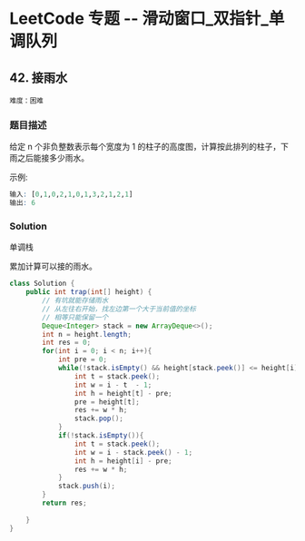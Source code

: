 # LeetCode 专题 -- 滑动窗口_双指针_单调队列

## 42. 接雨水

`难度：困难`

### 题目描述

给定 n 个非负整数表示每个宽度为 1 的柱子的高度图，计算按此排列的柱子，下雨之后能接多少雨水。

示例:
```r
输入: [0,1,0,2,1,0,1,3,2,1,2,1]
输出: 6
```

### Solution

单调栈

累加计算可以接的雨水。

```java
class Solution {
    public int trap(int[] height) {
        // 有坑就能存储雨水
        // 从左往右开始，找左边第一个大于当前值的坐标
        // 相等只能保留一个
        Deque<Integer> stack = new ArrayDeque<>();
        int n = height.length;
        int res = 0;
        for(int i = 0; i < n; i++){
            int pre = 0;
            while(!stack.isEmpty() && height[stack.peek()] <= height[i]){
                int t = stack.peek();
                int w = i - t  - 1;
                int h = height[t] - pre;
                pre = height[t];
                res += w * h;
                stack.pop();
            }
            if(!stack.isEmpty()){
                int t = stack.peek();
                int w = i - stack.peek() - 1;
                int h = height[i] - pre;
                res += w * h;
            }
            stack.push(i);
        }
        return res;
        
    }
}
```